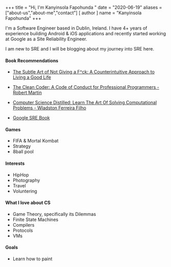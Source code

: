 +++
title = "Hi, I'm Kanyinsola Fapohunda "
date = "2020-06-19"
aliases = ["about-us","about-me","contact"]
[ author ]
  name = "Kanyinsola Fapohunda"
+++


I'm a Software Engineer based in Dublin, Ireland. I have 4+ years of experience building Android & iOS applications and recently started working at Google as a Site Reliability Engineer.

I am new to SRE and I will be blogging about my journey into SRE here.

#### Book Recommendations
- [The Subtle Art of Not Giving a F^ck: A Counterintuitive Approach to Living a Good Life](https://www.amazon.com/Subtle-Art-Not-Giving-Counterintuitive/dp/0062457713)
- [The Clean Coder: A Code of Conduct for Professional Programmers - Robert Martin](https://www.amazon.com/Clean-Coder-Conduct-Professional-Programmers/dp/013708107)

- [Computer Science Distilled: Learn The Art Of Solving Computational Problems - Wladston Ferreira Filho](https://www.amazon.com/Computer-Science-Distilled-Computational-Problems/dp/0997316020)

- [Google SRE Book](https://landing.google.com/sre/books/)

#### Games
- FIFA & Mortal Kombat
- Strategy
- 8ball pool

#### Interests
- HipHop
- Photography
- Travel
- Voluntering

#### What I love about CS
- Game Theory, specifically its Dilemmas
- Finite State Machines
- Compilers
- Protocols
- VMs

#### Goals
- Learn how to paint
